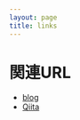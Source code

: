 ```yaml
---
layout: page
title: links
---
```


# 関連URL

- [blog](https://tetsunosuke.hatenablog.com)
- [Qiita](https://qiita.com/tetsunosukeito)
